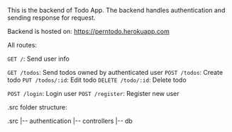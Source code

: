 This is the backend of Todo App. 
The backend handles authentication and sending response for request.

Backend is hosted on: https://perntodo.herokuapp.com

All routes:

`GET /`: Send user info

`GET /todos`: Send todos owned by authenticated user
`POST /todos`: Create todo
`PUT /todos/:id`: Edit todo
`DELETE /todo/:id`: Delete todo

`POST /login`: Login user
`POST /register`: Register new user

.src folder structure:

.src
|-- authentication
|-- controllers
|-- db
